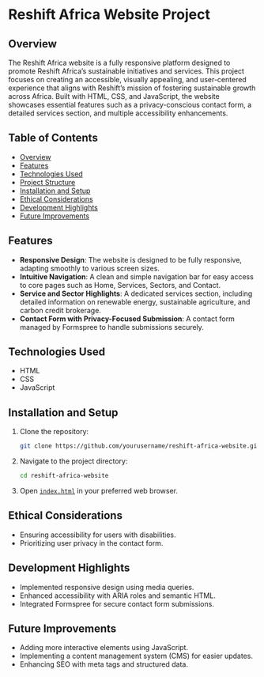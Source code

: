 # Reshift Africa Website Project

## Overview
The Reshift Africa website is a fully responsive platform designed to promote Reshift Africa’s sustainable initiatives and services. This project focuses on creating an accessible, visually appealing, and user-centered experience that aligns with Reshift’s mission of fostering sustainable growth across Africa. Built with HTML, CSS, and JavaScript, the website showcases essential features such as a privacy-conscious contact form, a detailed services section, and multiple accessibility enhancements.

## Table of Contents
- [Overview](#overview)
- [Features](#features)
- [Technologies Used](#technologies-used)
- [Project Structure](#project-structure)
- [Installation and Setup](#installation-and-setup)
- [Ethical Considerations](#ethical-considerations)
- [Development Highlights](#development-highlights)
- [Future Improvements](#future-improvements)

## Features
- **Responsive Design**: The website is designed to be fully responsive, adapting smoothly to various screen sizes.
- **Intuitive Navigation**: A clean and simple navigation bar for easy access to core pages such as Home, Services, Sectors, and Contact.
- **Service and Sector Highlights**: A dedicated services section, including detailed information on renewable energy, sustainable agriculture, and carbon credit brokerage.
- **Contact Form with Privacy-Focused Submission**: A contact form managed by Formspree to handle submissions securely.

## Technologies Used
- HTML
- CSS
- JavaScript

## Installation and Setup
1. Clone the repository:
    ```sh
    git clone https://github.com/yourusername/reshift-africa-website.git
    ```
2. Navigate to the project directory:
    ```sh
    cd reshift-africa-website
    ```
3. Open [`index.html`](command:_github.copilot.openRelativePath?%5B%7B%22scheme%22%3A%22file%22%2C%22authority%22%3A%22%22%2C%22path%22%3A%22%2FUsers%2Falu%2FDesktop%2FThe%20reshift%20website%20makeover%2Findex.html%22%2C%22query%22%3A%22%22%2C%22fragment%22%3A%22%22%7D%5D "/Users/alu/Desktop/The reshift website makeover/index.html") in your preferred web browser.

## Ethical Considerations
- Ensuring accessibility for users with disabilities.
- Prioritizing user privacy in the contact form.

## Development Highlights
- Implemented responsive design using media queries.
- Enhanced accessibility with ARIA roles and semantic HTML.
- Integrated Formspree for secure contact form submissions.

## Future Improvements
- Adding more interactive elements using JavaScript.
- Implementing a content management system (CMS) for easier updates.
- Enhancing SEO with meta tags and structured data.